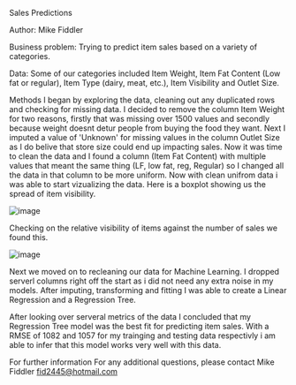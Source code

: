 Sales Predictions 

Author: Mike Fiddler

Business problem:
Trying to predict item sales based on a variety of categories.

Data: 
Some of our categories included Item Weight, Item Fat Content (Low fat or regular), Item Type (dairy, meat, etc.), Item Visibility and Outlet Size.

Methods
I began by exploring the data, cleaning out any duplicated rows and checking for missing data.
I decided to remove the column Item Weight for two reasons, firstly that was missing over 1500 values and secondly because weight doesnt detur people from buying the food they want. Next I imputed a value of 'Unknown' for missing values in the column Outlet Size as I do belive that store size could end up impacting sales.
Now it was time to clean the data and I found a column (Item Fat Content) with multiple values that meant the same thing (LF, low fat, reg, Regular) so I changed all the data in that column to be more uniform.
Now with clean unifrom data i was able to start vizualizing the data.
Here is a boxplot showing us the spread of item visibility.

![image](https://user-images.githubusercontent.com/105397828/176762506-15ea1ca2-3ce5-4154-8782-c46871b22ee8.png)

Checking on the relative visibility of items against the number of sales we found this.

![image](https://user-images.githubusercontent.com/105397828/176763012-7b0fc5e2-d7e2-42ac-9570-4fcfc44afe41.png)

Next we moved on to recleaning our data for Machine Learning.
I dropped serverl columns right off the start as i did not need any extra noise in my models.
After imputing, transforming and fitting I was able to create a Linear Regression and a Regression Tree.

After looking over serveral metrics of the data I concluded that my Regression Tree model was the best fit for predicting item sales.
With a RMSE of 1082 and 1057 for my trainging and testing data respectivly i am able to infer that this model works very well with this data.


For further information
For any additional questions, please contact Mike Fiddler fid2445@hotmail.com
